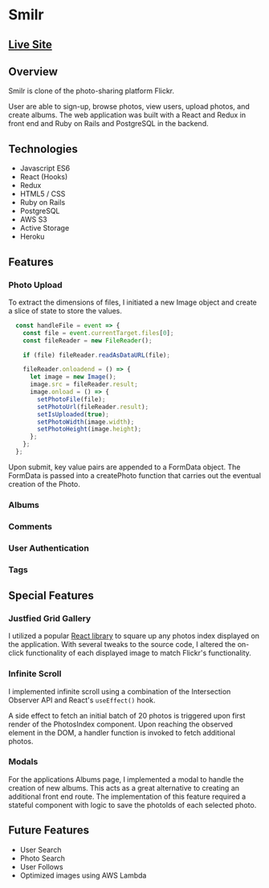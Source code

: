# Smilr

## [Live Site](https://smilr.herokuapp.com)

## Overview

Smilr is clone of the photo-sharing platform Flickr.

User are able to sign-up, browse photos, view users, upload photos, and create albums.  The web application was built with a React and Redux in front end and Ruby on Rails and PostgreSQL in the backend.

## Technologies

* Javascript ES6
* React (Hooks)
* Redux
* HTML5 / CSS
* Ruby on Rails
* PostgreSQL
* AWS S3
* Active Storage
* Heroku

## Features

### Photo Upload

To extract the dimensions of files, I initiated a new Image object and create a slice of state to store the values.

```javascript
  const handleFile = event => {
    const file = event.currentTarget.files[0];
    const fileReader = new FileReader();

    if (file) fileReader.readAsDataURL(file);

    fileReader.onloadend = () => {
      let image = new Image();
      image.src = fileReader.result;
      image.onload = () => {
        setPhotoFile(file);
        setPhotoUrl(fileReader.result);
        setIsUploaded(true);
        setPhotoWidth(image.width);
        setPhotoHeight(image.height);
      };
    };
  };
```

Upon submit, key value pairs are appended to a FormData object.  The FormData is passed into a createPhoto function that carries out the eventual creation of the Photo.

### Albums
### Comments
### User Authentication
### Tags

## Special Features 

### Justfied Grid Gallery

I utilized a popular [React library](https://benhowell.github.io/react-grid-gallery/) to square up any photos index displayed on the application. With several tweaks to the source code, I altered the on-click functionality of each displayed image to match Flickr's functionality.

### Infinite Scroll

I implemented infinite scroll using a combination of the Intersection Observer API and React's `useEffect()` hook.

A side effect to fetch an initial batch of 20 photos is triggered upon first render of the PhotosIndex component. Upon reaching the observed element in the DOM, a handler function is invoked to fetch additional photos.

### Modals

For the applications Albums page, I implemented a modal to handle the creation of new albums.  This acts as a great alternative to creating an additional front end route.  The implementation of this feature required a stateful component with logic to save the photoIds of each selected photo.

## Future Features

* User Search
* Photo Search
* User Follows
* Optimized images using AWS Lambda

